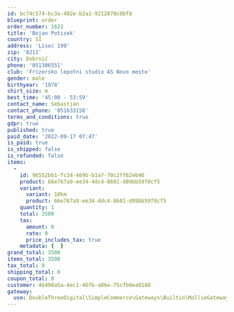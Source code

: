 ```yaml
---
id: bc74c574-bc3a-492e-b2a1-9212870c0bf8
blueprint: order
order_number: 1621
title: 'Bojan Potisek'
country: SI
address: 'Lisec 199'
zip: '8211'
city: Dobrnič
phone: '051306551'
club: 'Frizersko lepotni studio AS Novo mesto'
gender: male
birthyear: '1978'
shirt_size: m
best_time: '45:00 - 53:59'
contact_name: Sebastjan
contact_phone: '051633158'
terms_and_conditions: true
gdpr: true
published: true
paid_date: '2022-09-17 07:47'
is_paid: true
is_shipped: false
is_refunded: false
items:
  -
    id: 96552bb1-fc34-469b-b1a7-70c2ff62eb46
    product: 66e767a9-ee34-4dc4-8681-d09bb59f0cf5
    variant:
      variant: 10km
      product: 66e767a9-ee34-4dc4-8681-d09bb59f0cf5
    quantity: 1
    total: 3500
    tax:
      amount: 0
      rate: 0
      price_includes_tax: true
    metadata: {  }
grand_total: 3500
items_total: 3500
tax_total: 0
shipping_total: 0
coupon_total: 0
customer: 46498a5a-4ec1-46fb-a86e-75cfb0ea0188
gateway:
  use: DoubleThreeDigital\SimpleCommerce\Gateways\Builtin\MollieGateway
---
```

